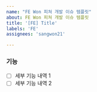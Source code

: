 ```yaml
---
name: "FE Won 피쳐 개발 이슈 템플릿"
about: FE Won 피쳐 개발 이슈 템플릿
title: '[FE] Title'
labels: 'FE'
assignees: 'sangwon21'

---
```


### 기능

- [ ] 세부 기능 내역 1
- [ ] 세부 기능 내역 2
